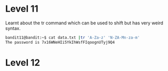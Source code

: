 # Level 11
Learnt about the tr command which can be used to shift but has very weird syntax.<br>
```bash
bandit11@bandit:~$ cat data.txt |tr 'A-Za-z' 'N-ZA-Mn-za-m'
The password is 7x16WNeHIi5YkIhWsfFIqoognUTyj9Q4
```
# Level 12
